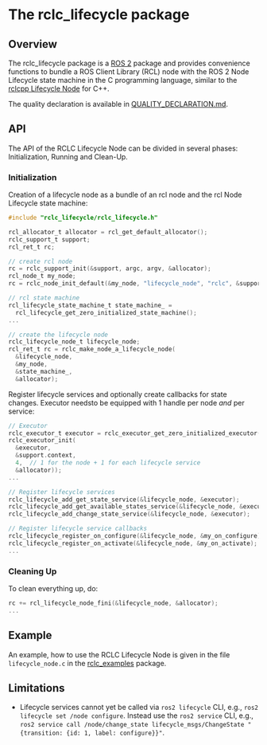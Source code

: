 # The rclc_lifecycle package

## Overview

The rclc_lifecycle package is a [ROS 2](http://www.ros2.org/) package and provides convenience functions to bundle a ROS Client Library (RCL) node with the ROS 2 Node Lifecycle state machine in the C programming language, similar to the [rclcpp Lifecycle Node](https://github.com/ros2/rclcpp/blob/master/rclcpp_lifecycle/include/rclcpp_lifecycle/lifecycle_node.hpp) for C++.

The quality declaration is available in [QUALITY_DECLARATION.md](QUALITY_DECLARATION.md).
## API

The API of the RCLC Lifecycle Node can be divided in several phases: Initialization, Running and Clean-Up.

### Initialization

Creation of a lifecycle node as a bundle of an rcl node and the rcl Node Lifecycle state machine:  

```C
#include "rclc_lifecycle/rclc_lifecycle.h"

rcl_allocator_t allocator = rcl_get_default_allocator();
rclc_support_t support;
rcl_ret_t rc;

// create rcl node
rc = rclc_support_init(&support, argc, argv, &allocator);
rcl_node_t my_node;
rc = rclc_node_init_default(&my_node, "lifecycle_node", "rclc", &support);

// rcl state machine
rcl_lifecycle_state_machine_t state_machine_ =
  rcl_lifecycle_get_zero_initialized_state_machine();
...

// create the lifecycle node
rclc_lifecycle_node_t lifecycle_node;
rcl_ret_t rc = rclc_make_node_a_lifecycle_node(
  &lifecycle_node,
  &my_node,
  &state_machine_,
  &allocator);
```

Register lifecycle services and optionally create callbacks for state changes. Executor needsto be equipped with 1 handle per node _and_ per service:  

```C
// Executor
rclc_executor_t executor = rclc_executor_get_zero_initialized_executor();
rclc_executor_init(
  &executor,
  &support.context,
  4,  // 1 for the node + 1 for each lifecycle service
  &allocator));
...

// Register lifecycle services
rclc_lifecycle_add_get_state_service(&lifecycle_node, &executor);
rclc_lifecycle_add_get_available_states_service(&lifecycle_node, &executor);
rclc_lifecycle_add_change_state_service(&lifecycle_node, &executor);

// Register lifecycle service callbacks
rclc_lifecycle_register_on_configure(&lifecycle_node, &my_on_configure);
rclc_lifecycle_register_on_activate(&lifecycle_node, &my_on_activate);
...
```

### Cleaning Up

To clean everything up, do:  

```C
rc += rcl_lifecycle_node_fini(&lifecycle_node, &allocator);
...
```

## Example

An example, how to use the RCLC Lifecycle Node is given in the file `lifecycle_node.c` in the [rclc_examples](../rclc_examples) package.

## Limitations

* Lifecycle services cannot yet be called via `ros2 lifecycle` CLI, e.g., `ros2 lifecycle set /node configure`. Instead use the `ros2 service` CLI, e.g., `ros2 service call /node/change_state lifecycle_msgs/ChangeState "{transition: {id: 1, label: configure}}"`.
